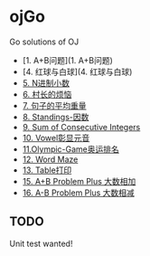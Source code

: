 # ojGo
Go solutions of OJ

* [1. A+B问题](1. A+B问题)
* [4. 红球与白球](4. 红球与白球)
* [5. N进制小数](5.N进制小数)
* [6. 村长的烦恼](6.村长的烦恼)
* [7. 句子的平均重量](7.句子的平均重量)
* [8. Standings-因数](8.Standings-因数)
* [9. Sum of Consecutive Integers](9.Sum-of-Consecutive-Integers)
* [10. Vowel彰显元音](10.Vowel彰显元音)
* [11.Olympic-Game奥运排名](11.Olympic-Game奥运排名)
* [12. Word Maze](12.Word-Maze)
* [13. Table打印](13.Table打印)
* [15. A+B Problem Plus 大数相加](15.A+B-Problem-Plus)
* [16. A-B Problem Plus 大数相减](16.A-B_Problem_Plus)

## TODO 
Unit test wanted!
